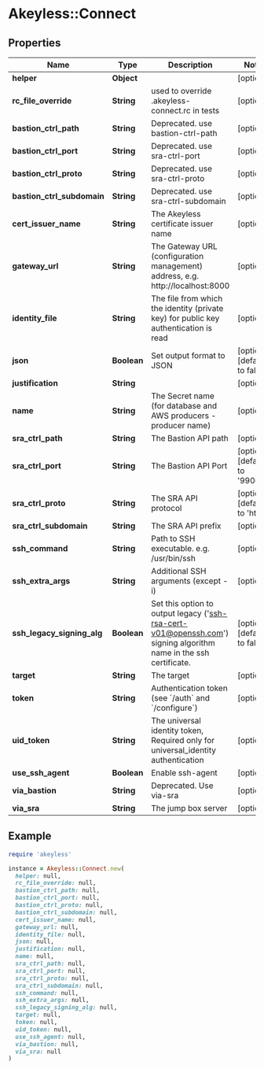 # Akeyless::Connect

## Properties

| Name | Type | Description | Notes |
| ---- | ---- | ----------- | ----- |
| **helper** | **Object** |  | [optional] |
| **rc_file_override** | **String** | used to override .akeyless-connect.rc in tests | [optional] |
| **bastion_ctrl_path** | **String** | Deprecated. use bastion-ctrl-path | [optional] |
| **bastion_ctrl_port** | **String** | Deprecated. use sra-ctrl-port | [optional] |
| **bastion_ctrl_proto** | **String** | Deprecated. use sra-ctrl-proto | [optional] |
| **bastion_ctrl_subdomain** | **String** | Deprecated. use sra-ctrl-subdomain | [optional] |
| **cert_issuer_name** | **String** | The Akeyless certificate issuer name | [optional] |
| **gateway_url** | **String** | The Gateway URL (configuration management) address, e.g. http://localhost:8000 | [optional] |
| **identity_file** | **String** | The file from which the identity (private key) for public key authentication is read | [optional] |
| **json** | **Boolean** | Set output format to JSON | [optional][default to false] |
| **justification** | **String** |  | [optional] |
| **name** | **String** | The Secret name (for database and AWS producers - producer name) | [optional] |
| **sra_ctrl_path** | **String** | The Bastion API path | [optional] |
| **sra_ctrl_port** | **String** | The Bastion API Port | [optional][default to &#39;9900&#39;] |
| **sra_ctrl_proto** | **String** | The SRA API protocol | [optional][default to &#39;http&#39;] |
| **sra_ctrl_subdomain** | **String** | The SRA API prefix | [optional] |
| **ssh_command** | **String** | Path to SSH executable. e.g. /usr/bin/ssh | [optional] |
| **ssh_extra_args** | **String** | Additional SSH arguments (except -i) | [optional] |
| **ssh_legacy_signing_alg** | **Boolean** | Set this option to output legacy (&#39;ssh-rsa-cert-v01@openssh.com&#39;) signing algorithm name in the ssh certificate. | [optional][default to false] |
| **target** | **String** | The target | [optional] |
| **token** | **String** | Authentication token (see &#x60;/auth&#x60; and &#x60;/configure&#x60;) | [optional] |
| **uid_token** | **String** | The universal identity token, Required only for universal_identity authentication | [optional] |
| **use_ssh_agent** | **Boolean** | Enable ssh-agent | [optional] |
| **via_bastion** | **String** | Deprecated. Use via-sra | [optional] |
| **via_sra** | **String** | The jump box server | [optional] |

## Example

```ruby
require 'akeyless'

instance = Akeyless::Connect.new(
  helper: null,
  rc_file_override: null,
  bastion_ctrl_path: null,
  bastion_ctrl_port: null,
  bastion_ctrl_proto: null,
  bastion_ctrl_subdomain: null,
  cert_issuer_name: null,
  gateway_url: null,
  identity_file: null,
  json: null,
  justification: null,
  name: null,
  sra_ctrl_path: null,
  sra_ctrl_port: null,
  sra_ctrl_proto: null,
  sra_ctrl_subdomain: null,
  ssh_command: null,
  ssh_extra_args: null,
  ssh_legacy_signing_alg: null,
  target: null,
  token: null,
  uid_token: null,
  use_ssh_agent: null,
  via_bastion: null,
  via_sra: null
)
```

